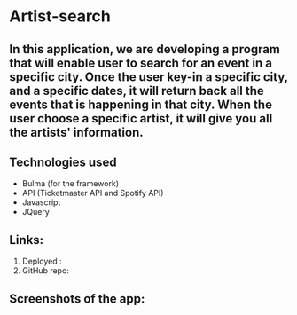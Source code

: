 # Artist-search

In this application, we are developing a program that will enable user to search for an event in a specific city.
Once the user key-in a specific city, and a specific dates, it will return back all the events that is happening in that city.
When the user choose a specific artist, it will give you all the artists' information.
---

## Technologies used
- Bulma (for the framework)
- API (Ticketmaster API and Spotify API)
- Javascript
- JQuery

## Links:

1. Deployed :
2. GitHub repo: 

## Screenshots of the app:
